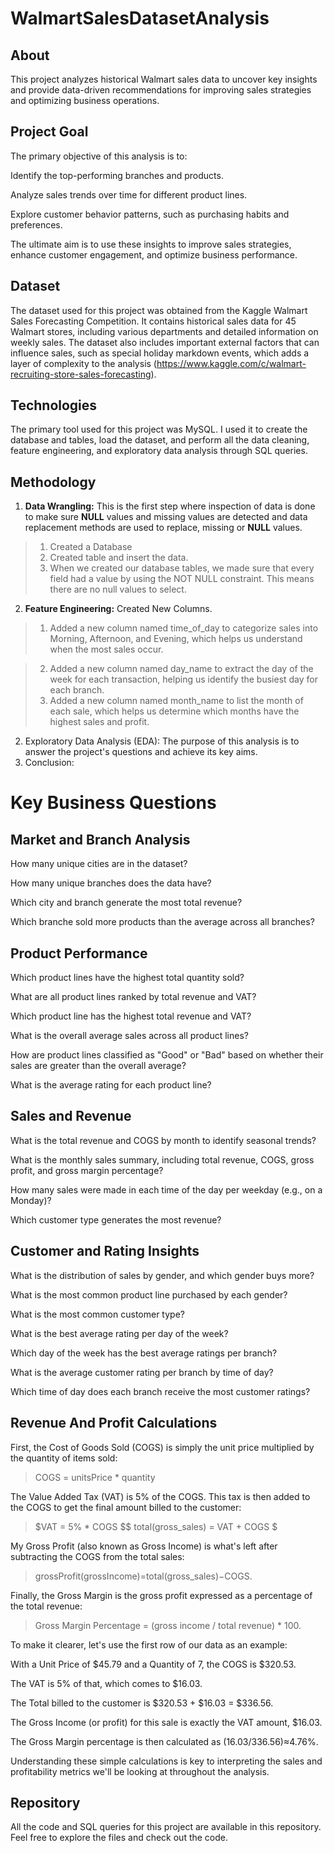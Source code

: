 # WalmartSalesDatasetAnalysis

## About 

This project analyzes historical Walmart sales data to uncover key insights and provide data-driven recommendations for improving sales strategies and optimizing business operations.

## Project Goal
The primary objective of this analysis is to:

Identify the top-performing branches and products.

Analyze sales trends over time for different product lines.

Explore customer behavior patterns, such as purchasing habits and preferences.

The ultimate aim is to use these insights to improve sales strategies, enhance customer engagement, and optimize business performance.

## Dataset 
The dataset used for this project was obtained from the Kaggle Walmart Sales Forecasting Competition. It contains historical sales data for 45 Walmart stores, including various departments and detailed information on weekly sales. The dataset also includes important external factors that can influence sales, such as special holiday markdown events, which adds a layer of complexity to the analysis (https://www.kaggle.com/c/walmart-recruiting-store-sales-forecasting).

## Technologies
The primary tool used for this project was MySQL. I used it to create the database and tables, load the dataset, and perform all the data cleaning, feature engineering, and exploratory data analysis through SQL queries.

## Methodology 
1. **Data Wrangling:** This is the first step where inspection of data is done to make sure **NULL** values and missing values are detected and data replacement methods are used to replace, missing or **NULL** values.

> 1. Created a Database
> 2. Created table and insert the data.
> 3. When we created our database tables, we made sure that every field had a value by using the NOT NULL constraint. This means there are no null values to select.

2. **Feature Engineering:** Created New Columns.

> 1. Added a new column named time_of_day to categorize sales into Morning, Afternoon, and Evening, which helps us understand when the most sales occur.

> 2. Added a new column named day_name to extract the day of the week for each transaction, helping us identify the busiest day for each branch.
> 3. Added a new column named month_name to list the month of each sale, which helps us determine which months have the highest sales and profit.

2. Exploratory Data Analysis (EDA): The purpose of this analysis is to answer the project's questions and achieve its key aims.
3. Conclusion:

# Key Business Questions

## Market and Branch Analysis

How many unique cities are in the dataset?

How many unique branches does the data have?

Which city and branch generate the most total revenue?

Which branche sold more products than the average across all branches?

## Product Performance

Which product lines have the highest total quantity sold?

What are all product lines ranked by total revenue and VAT?

Which product line has the highest total revenue and VAT?

What is the overall average sales across all product lines?

How are product lines classified as "Good" or "Bad" based on whether their sales are greater than the overall average?

What is the average rating for each product line?

## Sales and Revenue

What is the total revenue and COGS by month to identify seasonal trends?

What is the monthly sales summary, including total revenue, COGS, gross profit, and gross margin percentage?

How many sales were made in each time of the day per weekday (e.g., on a Monday)?

Which customer type generates the most revenue?

## Customer and Rating Insights

What is the distribution of sales by gender, and which gender buys more?

What is the most common product line purchased by each gender?

What is the most common customer type?

What is the best average rating per day of the week?

Which day of the week has the best average ratings per branch?

What is the average customer rating per branch by time of day?

Which time of day does each branch receive the most customer ratings?


## Revenue And Profit Calculations
First, the Cost of Goods Sold (COGS) is simply the unit price multiplied by the quantity of items sold:

> COGS = unitsPrice * quantity

The Value Added Tax (VAT) is 5% of the COGS. This tax is then added to the COGS to get the final amount billed to the customer:

> $VAT = 5% * COGS $$ total(gross_sales) = VAT + COGS $

My Gross Profit (also known as Gross Income) is what's left after subtracting the COGS from the total sales:

> grossProfit(grossIncome)=total(gross_sales)−COGS.

Finally, the Gross Margin is the gross profit expressed as a percentage of the total revenue: 

> Gross Margin Percentage = (gross income / total revenue) * 100.
 

To make it clearer, let's use the first row of our data as an example:

With a Unit Price of $45.79 and a Quantity of 7, the COGS is $320.53.

The VAT is 5% of that, which comes to $16.03.

The Total billed to the customer is $320.53 + $16.03 = $336.56.

The Gross Income (or profit) for this sale is exactly the VAT amount, $16.03.

The Gross Margin percentage is then calculated as (16.03/336.56)≈4.76%.

Understanding these simple calculations is key to interpreting the sales and profitability metrics we'll be looking at throughout the analysis.

## Repository
All the code and SQL queries for this project are available in this repository. Feel free to explore the files and check out the code.





